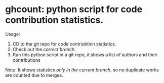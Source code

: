# ghcount: python script for code contribution statistics.
Usage: 
  1. CD to the git repo for code contriubtion statistics.
  2. Check out the _correct branch_. 
  3. Run this python script in a git repo, it shows a list of authors and their contributions

Note:
 It shows statistics _only in the current branch_, so no duplicate works are counted due to merges.
